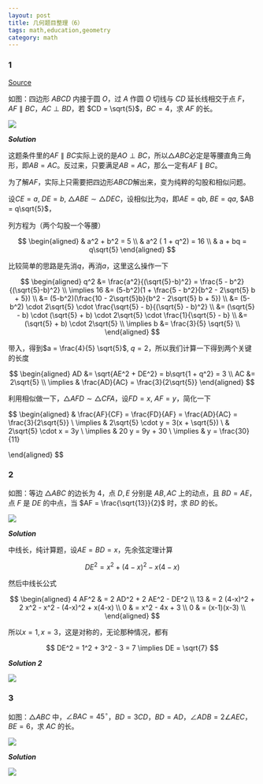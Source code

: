 ```yaml
---
layout: post 
title: 几何题目整理（6）
tags: math,education,geometry
category: math
---
```


### 1

[Source](https://www.bilibili.com/video/BV1L15EzvE1y/?spm_id_from=333.1387.upload.video_card.click&vd_source=2c3b1cf87d67c244536d57d4d5b68285)

如图：四边形 $ABCD$ 内接于圆 $O$，过 $A$ 作圆 $O$ 切线与 $CD$ 延长线相交于点 $F$，$AF \parallel BC$，$AC \perp BD$，若 $CD = \sqrt{5}$，$BC = 4$，求 $AF$ 的长。

![](https://crsando.github.io/images/2025-10-23/A-001.png)

***Solution***

这题条件里的$AF \parallel BC$实际上说的是$AO \perp BC$，所以$\triangle ABC$必定是等腰直角三角形，即$AB = AC$。反过来，只要满足$AB = AC$，那么一定有$AF \parallel BC$。

为了解$AF$，实际上只需要把四边形$ABCD$解出来，变为纯粹的勾股和相似问题。

设$CE = a$, $DE = b$, $\triangle ABE \sim \triangle DEC$，设相似比为$q$，即$AE = qb$, $BE = qa$, $AB = q\sqrt{5}$，

列方程为（两个勾股一个等腰）

$$
\begin{aligned}
    & a^2 + b^2 = 5 \\
    & a^2 ( 1 + q^2) = 16 \\
    & a + bq = q\sqrt{5}
\end{aligned}
$$

比较简单的思路是先消$q$，再消$a$，这里这么操作一下

$$
\begin{aligned}
    q^2 &= \frac{a^2}{(\sqrt{5}-b)^2} 
    = \frac{5 - b^2}{(\sqrt{5}-b)^2}  \\
    \implies 16 &= (5-b^2)(1 + \frac{5 - b^2}{b^2 - 2\sqrt{5} b + 5}) \\
    &= (5-b^2)(\frac{10 - 2\sqrt{5}b}{b^2 - 2\sqrt{5} b + 5}) \\
    &= (5-b^2) \cdot 2\sqrt{5} \cdot \frac{\sqrt{5} - b}{(\sqrt{5} - b)^2} \\
    &= (\sqrt{5} - b) \cdot (\sqrt{5} + b) \cdot 2\sqrt{5} \cdot \frac{1}{\sqrt{5} - b} \\
    &=  (\sqrt{5} + b) \cdot 2\sqrt{5} \\
    \implies b &= \frac{3}{5} \sqrt{5} \\
\end{aligned}
$$

带入，得到$a = \frac{4}{5} \sqrt{5}$, $q =2$，所以我们计算一下得到两个关键的长度

$$
\begin{aligned}
    AD &= \sqrt{AE^2 + DE^2} = b\sqrt{1 + q^2} = 3 \\
    AC &= 2\sqrt{5} \\
    \implies & \frac{AD}{AC} = \frac{3}{2\sqrt{5}}
\end{aligned}
$$

利用相似做一下，$\triangle AFD \sim \triangle CFA$，设$FD = x$, $AF = y$，简化一下

$$
\begin{aligned}
    & \frac{AF}{CF} = \frac{FD}{AF} = \frac{AD}{AC} = \frac{3}{2\sqrt{5}} \\
    \implies & 2\sqrt{5} \cdot y = 3(x + \sqrt{5}) \\
    & 2\sqrt{5} \cdot x = 3y \\
    \implies & 20 y = 9y + 30 \\
    \implies & y = \frac{30}{11}

\end{aligned}
$$

### 2

如图：等边 $\triangle ABC$ 的边长为 4，点 $D, E$ 分别是 $AB, AC$ 上的动点，且 $BD = AE$，点 $F$ 是 $DE$ 的中点，当 $AF = \frac{\sqrt{13}}{2}$ 时，求 $BD$ 的长。

![](https://crsando.github.io/images/2025-10-23/A-002.png)

***Solution***

中线长，纯计算题，设$AE = BD = x$，先余弦定理计算

$$
    DE^2 = x^2 + (4-x)^2 - x(4-x)
$$

然后中线长公式

$$
\begin{aligned}
    4 AF^2 & = 2 AD^2 + 2 AE^2 - DE^2  \\
    13 & = 2 (4-x)^2 + 2 x^2 - x^2 - (4-x)^2 + x(4-x)  \\
    0 & = x^2 - 4x + 3  \\
    0 & = (x-1)(x-3) \\
\end{aligned}
$$

所以$x= 1, x= 3$，这是对称的，无论那种情况，都有

$$
    DE^2 = 1^2 + 3^2 - 3 = 7 \implies DE = \sqrt{7}
$$

***Solution 2***

![](https://crsando.github.io/images/2025-10-23/A-002-Ans-2.png)

### 3

如图：$\triangle ABC$ 中，$\angle BAC = 45^\circ$，$BD = 3CD$，$BD = AD$，$\angle ADB = 2\angle AEC$，$BE = 6$，求 $AC$ 的长。

![](https://crsando.github.io/images/2025-10-23/A-003.png)

***Solution***

![](https://crsando.github.io/images/2025-10-23/A-003-Ans.png)